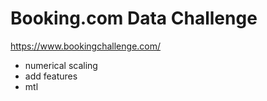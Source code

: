 # Booking.com Data Challenge
https://www.bookingchallenge.com/

- numerical scaling
- add features
- mtl
